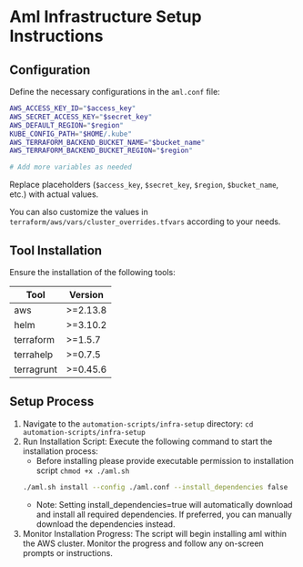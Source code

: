# Aml Infrastructure Setup Instructions

## Configuration

Define the necessary configurations in the `aml.conf` file:


```bash
AWS_ACCESS_KEY_ID="$access_key"
AWS_SECRET_ACCESS_KEY="$secret_key"
AWS_DEFAULT_REGION="$region"
KUBE_CONFIG_PATH="$HOME/.kube"
AWS_TERRAFORM_BACKEND_BUCKET_NAME="$bucket_name"
AWS_TERRAFORM_BACKEND_BUCKET_REGION="$region"

# Add more variables as needed
```
Replace placeholders (`$access_key`, `$secret_key`, `$region`, `$bucket_name`, etc.) with actual values.

You can also customize the values in `terraform/aws/vars/cluster_overrides.tfvars` according to your needs.


## Tool Installation

Ensure the installation of the following tools:

| Tool        | Version      |
|-------------|--------------|
| aws         | >=2.13.8     |
| helm        | >=3.10.2     |
| terraform   | >=1.5.7      |
| terrahelp   | >=0.7.5      |
| terragrunt  | >=0.45.6     |

## Setup Process

1. Navigate to the `automation-scripts/infra-setup` directory: `cd automation-scripts/infra-setup`
2. Run Installation Script: Execute the following command to start the installation process:
    - Before installing please provide executable permission to installation script
    `chmod +x ./aml.sh`
    ```bash
    ./aml.sh install --config ./aml.conf --install_dependencies false
    ```
    - Note: Setting install_dependencies=true will automatically download and install all required dependencies. If preferred, you can manually download the dependencies instead.
3. Monitor Installation Progress: The script will begin installing aml within the AWS cluster. Monitor the progress and follow any on-screen prompts or instructions.

